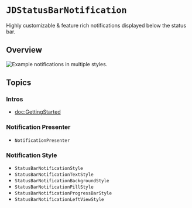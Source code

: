 # ``JDStatusBarNotification``

Highly customizable & feature rich notifications displayed below the status bar. 

## Overview

![Example notifications in multiple styles.](https://user-images.githubusercontent.com/807039/173831886-d7c8cca9-9274-429d-b924-78f21a4f6092.jpg)

## Topics

### Intros

- <doc:GettingStarted>

### Notification Presenter

- ``NotificationPresenter``

### Notification Style

- ``StatusBarNotificationStyle``
- ``StatusBarNotificationTextStyle``
- ``StatusBarNotificationBackgroundStyle``
- ``StatusBarNotificationPillStyle``
- ``StatusBarNotificationProgressBarStyle``
- ``StatusBarNotificationLeftViewStyle``

